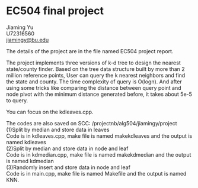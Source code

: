 # EC504 final project

Jiaming Yu  
U72316560  
jiamingy@bu.edu  


The details of the project are in the file named EC504 project report.  

The project implements three versions of k-d tree to design the nearest state/county finder. Based on the tree data structure built by more than 2 million reference points, User can query the k nearest neighbors and find the state and county. The time complexity of query is O(logn). And after using some tricks like comparing the distance between query point and node pivot with the minimum distance generated before, it takes about 5e-5 to query.  

You can focus on the kdleaves.cpp.  

The codes are also saved on SCC:  /projectnb/alg504/jiamingy/project   
(1)Split by median and store data in leaves  
Code is in kdleaves.cpp, make file is named makekdleaves and the output is named kdleaves  
(2)Split by median and store data in node and leaf  
Code is in kdmedian.cpp, make file is named makekdmedian and the output is named kdmedian  
(3)Randomly insert and store data in node and leaf  
Code is in main.cpp, make file is named Makefile and the output is named KNN.  
 
